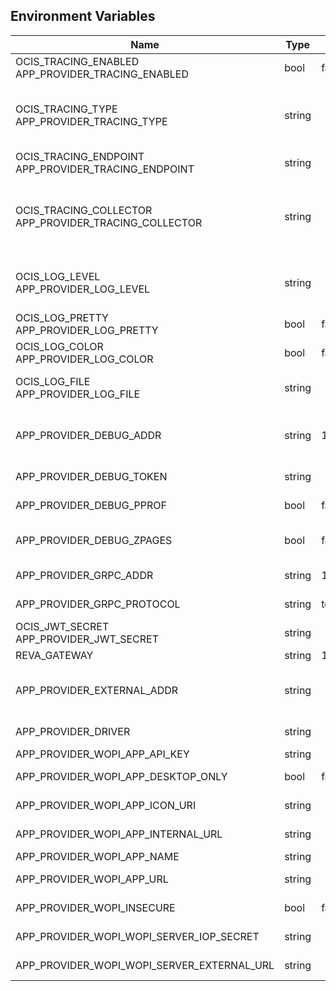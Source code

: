 ## Environment Variables

| Name | Type | Default Value | Description |
|------|------|---------------|-------------|
| OCIS_TRACING_ENABLED<br/>APP_PROVIDER_TRACING_ENABLED | bool | false | Activates tracing.|
| OCIS_TRACING_TYPE<br/>APP_PROVIDER_TRACING_TYPE | string |  | The type of tracing. Defaults to "", which is the same as "jaeger". Allowed tracing types are "jaeger" and "" as of now.|
| OCIS_TRACING_ENDPOINT<br/>APP_PROVIDER_TRACING_ENDPOINT | string |  | The endpoint of the tracing agent.|
| OCIS_TRACING_COLLECTOR<br/>APP_PROVIDER_TRACING_COLLECTOR | string |  | The HTTP endpoint for sending spans directly to a collector, i.e. http://jaeger-collector:14268/api/traces. Only used if the tracing endpoint is unset.|
| OCIS_LOG_LEVEL<br/>APP_PROVIDER_LOG_LEVEL | string |  | The log level. Valid values are: "panic", "fatal", "error", "warn", "info", "debug", "trace".|
| OCIS_LOG_PRETTY<br/>APP_PROVIDER_LOG_PRETTY | bool | false | Activates pretty log output.|
| OCIS_LOG_COLOR<br/>APP_PROVIDER_LOG_COLOR | bool | false | Activates colorized log output.|
| OCIS_LOG_FILE<br/>APP_PROVIDER_LOG_FILE | string |  | The path to the log file. Activates logging to this file if set.|
| APP_PROVIDER_DEBUG_ADDR | string | 127.0.0.1:9165 | Bind address of the debug server, where metrics, health, config and debug endpoints will be exposed.|
| APP_PROVIDER_DEBUG_TOKEN | string |  | Token to secure the metrics endpoint|
| APP_PROVIDER_DEBUG_PPROF | bool | false | Enables pprof, which can be used for profiling|
| APP_PROVIDER_DEBUG_ZPAGES | bool | false | Enables zpages, which can  be used for collecting and viewing traces in-memory.|
| APP_PROVIDER_GRPC_ADDR | string | 127.0.0.1:9164 | The address of the grpc service.|
| APP_PROVIDER_GRPC_PROTOCOL | string | tcp | The transport protocol of the grpc service.|
| OCIS_JWT_SECRET<br/>APP_PROVIDER_JWT_SECRET | string |  | The secret to mint and validate jwt tokens.|
| REVA_GATEWAY | string | 127.0.0.1:9142 | The CS3 gateway endpoint|
| APP_PROVIDER_EXTERNAL_ADDR | string |  | Address of the app provider, where the gateway service can reach it|
| APP_PROVIDER_DRIVER | string |  | Driver, which the app provider uses|
| APP_PROVIDER_WOPI_APP_API_KEY | string |  | api key for the wopi app|
| APP_PROVIDER_WOPI_APP_DESKTOP_ONLY | bool | false | offer this app only on desktop|
| APP_PROVIDER_WOPI_APP_ICON_URI | string |  | uri to an app icon to be used by clients|
| APP_PROVIDER_WOPI_APP_INTERNAL_URL | string |  | internal url to the app, eg in your DMZ|
| APP_PROVIDER_WOPI_APP_NAME | string |  | human readable app name|
| APP_PROVIDER_WOPI_APP_URL | string |  | url for end users to access the app|
| APP_PROVIDER_WOPI_INSECURE | bool | false | allow insecure connections to the app|
| APP_PROVIDER_WOPI_WOPI_SERVER_IOP_SECRET | string |  | shared secret of the CS3org WOPI server|
| APP_PROVIDER_WOPI_WOPI_SERVER_EXTERNAL_URL | string |  | external url of the CS3org WOPI server|